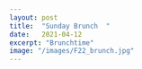 ```yaml
---
layout: post
title:  "Sunday Brunch  "
date:   2021-04-12
excerpt: "Brunchtime"
image: "/images/F22_brunch.jpg"
---
```

